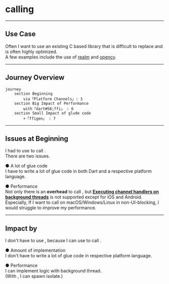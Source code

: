 # calling <UniqueTechnicalTerm val="native C APIs"/>

---

<PageTitleHeader section="calling native C APIs" title="Use Case"/>

## Use Case

Often I want to use an existing C based library that is difficult to replace and is often highly optimized.  
A few examples include the use of [realm](https://github.com/realm/realm-core) and [opencv](https://opencv.org/).

---

<PageTitleHeader section="calling native C APIs" title="Journey Overview"/>

## Journey Overview

```mermaid {scale: 0.7}
journey
    section Beginning
        via「Platform Channels」: 3
    section Big Impact of Performance
        with「dart#58;ffi」 : 6
    section Small Impact of glude code
        +「ffigen」 : 7
```
<!-- https://mermaid-js.github.io/mermaid/#/./flowchart?id=entity-codes-to-escape-characters -->

---

<PageTitleHeader section="calling native C APIs" title="Issues"/>

## Issues at Beginning

I had to use <a href="https://docs.flutter.dev/development/platform-integration/platform-channels" target="_blank"><TechnicalTerm val="Platform Channels"/></a> to call <UniqueTechnicalTerm val="native C APIs"/>.  
There are two issues.
<!-- [Dart VM FFI Vision written by Google dart-lang Team Engineer](https://gist.github.com/mraleph/2582b57737711da40262fad71215d62e) -->

● A lot of glue code  
I have to write a lot of glue code in both Dart and a respective platform language.

● Performance  
Not only there is an **overhead** to call <TechnicalTerm val="Platform Channels"/>, but **[Executing channel handlers on background threads](https://docs.flutter.dev/development/platform-integration/platform-channels#channels-and-platform-threading)** is not supported except for iOS and Android.  
Especially, If I want to call <UniqueTerm val="Expensive"/> <UniqueTechnicalTerm val="native C APIs"/> on macOS/Windows/Linux in non-UI-blocking, I would struggle to improve my performance.

---

<PageTitleHeader section="calling native C APIs" title="Impact"/>

## Impact by <TechnicalTerm val="dart:ffi"/>

I don't have to use <TechnicalTerm val="Platform Channels"/>, because I can use <TechnicalTerm val="dart:ffi"/> to call <UniqueTechnicalTerm val="native C APIs"/>.

● Amount of implementation  
I don't have to write a lot of glue code in respective platform language.

● Performance  
I can implement <UniqueTerm val="Expensive"/> logic with background thread.  
(With <TechnicalTerm val="dart:ffi"/>, I can spawn isolate.)
